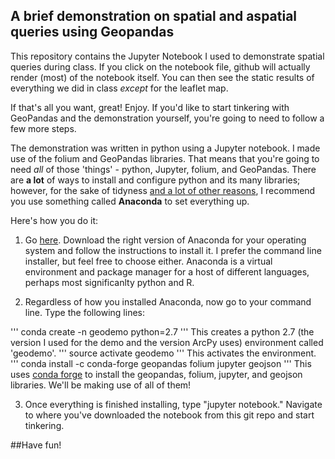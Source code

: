## A brief demonstration on spatial and aspatial queries using Geopandas

This repository contains the Jupyter Notebook I used to demonstrate spatial queries during class.
If you click on the notebook file, github will actually render (most) of the notebook itself. You can then see the static results of everything we did in class _except_ for the leaflet map.

If that's all you want, great! Enjoy.
If you'd like to start tinkering with GeoPandas and the demonstration yourself, you're going to need to follow a few more steps.

The demonstration was written in python using a Jupyter notebook. I made use of the folium and GeoPandas libraries. That means that you're going to need _all_ of those 'things' - python, Jupyter, folium, and GeoPandas. There are **a lot** of ways to install and configure python and its many libraries; however, for the sake of tidyness [and a lot of other reasons](https://www.continuum.io/why-anaconda), I recommend you use something called **Anaconda** to set everything up. 

Here's how you do it:

1. Go [here](https://www.continuum.io/downloads). Download the right version of Anaconda for your operating system and follow the instructions to install it. I prefer the command line installer, but feel free to choose either. Anaconda is a virtual environment and package manager for a host of different languages, perhaps most significanlty python and R. 

2. Regardless of how you installed Anaconda, now go to your command line. Type the following lines:

'''
conda create -n geodemo python=2.7
'''
This creates a python 2.7 (the version I used for the demo and the version ArcPy uses) environment called 'geodemo'.
'''
source activate geodemo
'''
This activates the environment.
'''
conda install -c conda-forge geopandas folium jupyter geojson
'''
This uses [conda forge](https://conda-forge.github.io/) to install the geopandas, folium, jupyter, and geojson libraries. We'll be making use of all of them!

3. Once everything is finished installing, type "jupyter notebook." Navigate to where you've downloaded the notebook from this git repo and start tinkering.

##Have fun!
